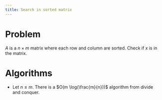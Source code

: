 ```yaml
---
title: Search in sorted matrix
---
```


# Problem
$A$ is a $n\times m$ matrix where each row and column are sorted. Check if $x$ is in the matrix.

# Algorithms

- Let $n\leq m$. There is a $O(m \log(\frac{m}{n}))$ algorithm from divide and conquer.